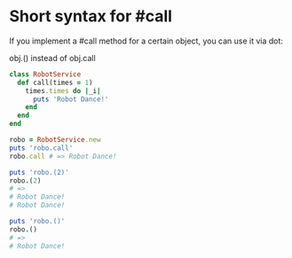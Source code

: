 # Short syntax for #call

If you implement a #call method for a certain object, you can use it via dot:

obj.() instead of obj.call

```ruby
class RobotService
  def call(times = 1)
    times.times do |_i|
      puts 'Robot Dance!'
    end
  end
end

robo = RobotService.new
puts 'robo.call'
robo.call # => Robot Dance!

puts 'robo.(2)'
robo.(2)
# =>
# Robot Dance!
# Robot Dance!

puts 'robo.()'
robo.()
# =>
# Robot Dance!

```

